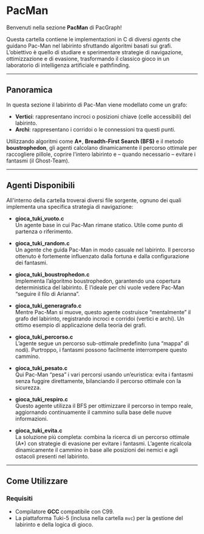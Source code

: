 # PacMan

Benvenuti nella sezione **PacMan** di PacGraph!

Questa cartella contiene le implementazioni in C di diversi *agents* che guidano Pac-Man nel labirinto sfruttando algoritmi basati sui grafi. L’obiettivo è quello di studiare e sperimentare strategie di navigazione, ottimizzazione e di evasione, trasformando il classico gioco in un laboratorio di intelligenza artificiale e pathfinding.

---

## Panoramica

In questa sezione il labirinto di Pac-Man viene modellato come un grafo:
- **Vertici**: rappresentano incroci o posizioni chiave (celle accessibili) del labirinto.
- **Archi**: rappresentano i corridoi o le connessioni tra questi punti.

Utilizzando algoritmi come **A\***, **Breadth-First Search (BFS)** e il metodo **boustrophedon**, gli agenti calcolano dinamicamente il percorso ottimale per raccogliere pillole, coprire l'intero labirinto e – quando necessario – evitare i fantasmi (il Ghost-Team).

---

## Agenti Disponibili

All'interno della cartella troverai diversi file sorgente, ognuno dei quali implementa una specifica strategia di navigazione:

- **gioca_tuki_vuoto.c**  
  Un agente base in cui Pac-Man rimane statico. Utile come punto di partenza o riferimento.

- **gioca_tuki_random.c**  
  Un agente che guida Pac-Man in modo casuale nel labirinto. Il percorso ottenuto è fortemente influenzato dalla fortuna e dalla configurazione dei fantasmi.

- **gioca_tuki_boustrophedon.c**  
  Implementa l’algoritmo boustrophedon, garantendo una copertura deterministica del labirinto. È l’ideale per chi vuole vedere Pac-Man “seguire il filo di Arianna”.

- **gioca_tuki_generagrafo.c**  
  Mentre Pac-Man si muove, questo agente costruisce “mentalmente” il grafo del labirinto, registrando incroci e corridoi (vertici e archi). Un ottimo esempio di applicazione della teoria dei grafi.

- **gioca_tuki_percorso.c**  
  L’agente segue un percorso sub-ottimale predefinito (una “mappa” di nodi). Purtroppo, i fantasmi possono facilmente interrompere questo cammino.

- **gioca_tuki_pesato.c**  
  Qui Pac-Man “pesa” i vari percorsi usando un’euristica: evita i fantasmi senza fuggire direttamente, bilanciando il percorso ottimale con la sicurezza.

- **gioca_tuki_respiro.c**  
  Questo agente utilizza il BFS per ottimizzare il percorso in tempo reale, aggiornando continuamente il cammino sulla base delle nuove informazioni.

- **gioca_tuki_evita.c**  
  La soluzione più completa: combina la ricerca di un percorso ottimale (A*) con strategie di evasione per evitare i fantasmi. L’agente ricalcola dinamicamente il cammino in base alle posizioni dei nemici e agli ostacoli presenti nel labirinto.

---

## Come Utilizzare

### Requisiti
- Compilatore **GCC** compatibile con C99.
- La piattaforma Tuki-5 (inclusa nella cartella `mvc`) per la gestione del labirinto e della logica di gioco.

